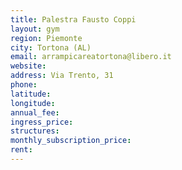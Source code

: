 ```yaml
---
title: Palestra Fausto Coppi
layout: gym
region: Piemonte
city: Tortona (AL)
email: arrampicareatortona@libero.it
website: 
address: Via Trento, 31
phone: 
latitude: 
longitude: 
annual_fee: 
ingress_price: 
structures: 
monthly_subscription_price: 
rent: 
---
```


